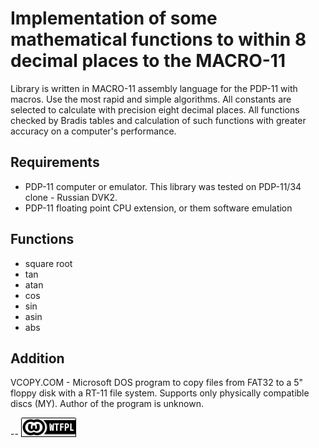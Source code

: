 Implementation of some mathematical functions to within 8 decimal places to the MACRO-11
========================================================================================

Library is written in MACRO-11 assembly language for the PDP-11 with macros. Use the most rapid and simple algorithms. 
All constants are selected to calculate with precision eight decimal places. All functions checked by Bradis tables and 
calculation of such functions with greater accuracy on a computer's performance.

Requirements
------------

* PDP-11 computer or emulator. This library was tested on PDP-11/34 clone - Russian DVK2. 
* PDP-11 floating point CPU extension, or them software emulation

Functions
---------

* square root
* tan
* atan
* cos
* sin
* asin
* abs

Addition
--------

VCOPY.COM - Microsoft DOS program to copy files from FAT32 to a 5" floppy disk with a RT-11 file system. 
Supports only physically compatible discs (MY). Author of the program is unknown.

--
[![LICENSE WTFPL](wtfpl-badge-1.png)](LICENSE)

